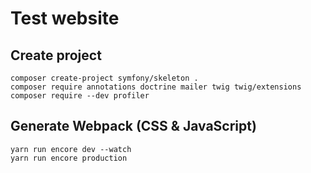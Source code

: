 # Test website

## Create project

```Shell
composer create-project symfony/skeleton .
composer require annotations doctrine mailer twig twig/extensions
composer require --dev profiler
```

## Generate Webpack (CSS & JavaScript)

```Shell
yarn run encore dev --watch
yarn run encore production
```
